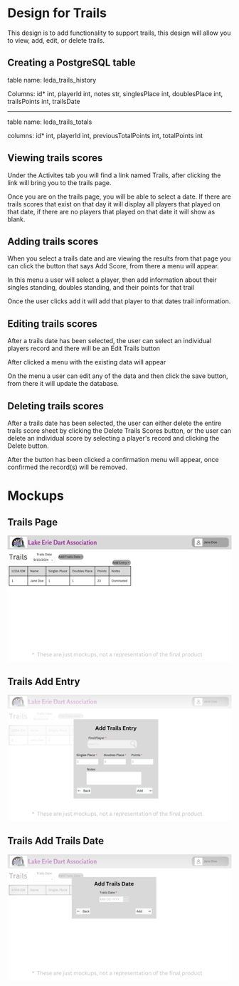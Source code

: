 # Design for Trails
This design is to add functionality to support trails, this design will allow you to view, add, edit, or delete trails.

## Creating a PostgreSQL table
table name: leda_trails_history

Columns: id* int, playerId int, notes str, singlesPlace int, doublesPlace int, trailsPoints int, trailsDate
___
table name: leda_trails_totals

columns: id* int, playerId int, previousTotalPoints int, totalPoints int

## Viewing trails scores
Under the Activites tab you will find a link named Trails, after clicking the link will bring you to the trails page.

Once you are on the trails page, you will be able to select a date. If there are trails scores that exist on that day it will display all players that played on that date, if there are no players that played on that date it will show as blank.

## Adding trails scores
When you select a trails date and are viewing the results from that page you can click the button that says Add Score, from there a menu will appear.

In this menu a user will select a player, then add information about their singles standing, doubles standing, and their points for that trail

Once the user clicks add it will add that player to that dates trail information.

## Editing trails scores
After a trails date has been selected, the user can select an individual players record and there will be an Edit Trails button

After clicked a menu with the existing data will appear

On the menu a user can edit any of the data and then click the save button, from there it will update the database.

## Deleting trails scores
After a trails date has been selected, the user can either delete the entire trails score sheet by clicking the Delete Trails Scores button, or the user can delete an individual score by selecting a player's record and clicking the Delete button.

After the button has been clicked a confirmation menu will appear, once confirmed the record(s) will be removed.

# Mockups
## Trails Page
![image](../../Mockups/Activities/leda_trails.png)
## Trails Add Entry
![image](../../Mockups/Activities/leda_trails_add_entry.png)
## Trails Add Trails Date
![image](../../Mockups/Activities/leda_trails_add_trails_date.png)
